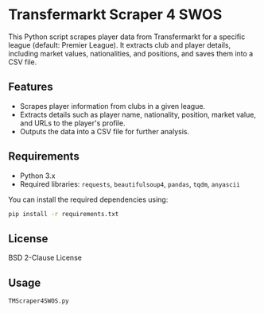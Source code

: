 # Transfermarkt Scraper 4 SWOS

This Python script scrapes player data from Transfermarkt for a specific league (default: Premier League). It extracts club and player details, including market values, nationalities, and positions, and saves them into a CSV file.

## Features

- Scrapes player information from clubs in a given league.
- Extracts details such as player name, nationality, position, market value, and URLs to the player's profile.
- Outputs the data into a CSV file for further analysis.

## Requirements

- Python 3.x
- Required libraries: `requests`, `beautifulsoup4`, `pandas`, `tqdm`, `anyascii`

You can install the required dependencies using:

```bash
pip install -r requirements.txt
```

## License

BSD 2-Clause License

## Usage

```bash
TMScraper4SWOS.py
```
